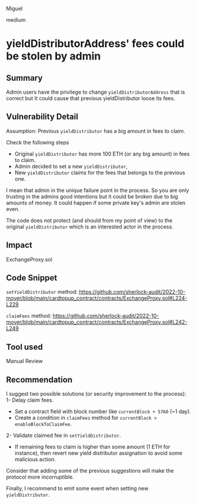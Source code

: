 Miguel

medium

# yieldDistributorAddress' fees could be stolen by admin

## Summary
Admin users have the privilege to change `yieldDistributorAddress` that is correct but It could cause that previous yieldDistributor loose its fees.

## Vulnerability Detail
Assumption:
Previous `yieldDistributor` has a big amount in fees to claim.

Check the following steps
- Original `yieldDistributor` has more 100 ETH (or any big amount) in fees to claim.
- Admin decided to set a new `yieldDistributor`,
- New `yieldDistributor` claims for the fees that belongs to the previous one.

I mean that admin in the unique failure point in the process. So you are only trusting in the admins good intentions but it could be broken due to big amounts of money. It could happen if some private key's admin are stolen even.

The code does not protect (and should from my point of view) to the original `yieldDistributor` which is an interested actor in the process.

## Impact

ExchangeProxy.sol

## Code Snippet

`setYieldDistributor` method:
https://github.com/sherlock-audit/2022-10-mover/blob/main/cardtopup_contract/contracts/ExchangeProxy.sol#L224-L229

`claimFees` method:
https://github.com/sherlock-audit/2022-10-mover/blob/main/cardtopup_contract/contracts/ExchangeProxy.sol#L242-L249
## Tool used

Manual Review

## Recommendation

I suggest two possible solutions (or security improvement to the process):
1- Delay claim fees. 
- Set a contract field with block number like `currentBlock + 5760` (~1 day).
- Create a condition in `claimFees` method for `currentBlock > enableBlockToClaimFee`.

2- Validate claimed fee in `setYieldDistributor`.
- If remaining fees to claim is higher than some amount (1 ETH for instance), then revert new yield distributor assignation to avoid some malicious action.

Consider that adding some of the previous suggestions will make the protocol more incorruptible.

Finally, I recommend to emit some event when setting new `yieldDistributor`. 